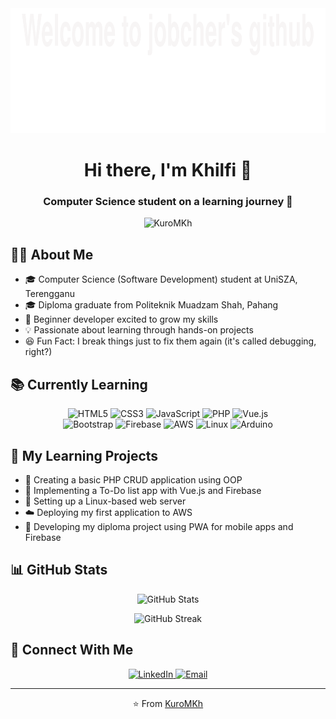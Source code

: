 <div align="center">
  <img width="100%" height="200" src="https://raw.githubusercontent.com/BEPb/BEPb/main/assets/Bottom_up.svg" alt="Github Contribution Snake Animation">
</div>

<h1 align="center">Hi there, I'm Khilfi 👋</h1>
<h3 align="center">Computer Science student on a learning journey 🚀</h3>

<p align="center">
  <img src="https://komarev.com/ghpvc/?username=KuroMKh&label=Profile%20views&color=0e75b6&style=flat" alt="KuroMKh" />
</p>

## 👨‍💻 About Me

- 🎓 Computer Science (Software Development) student at UniSZA, Terengganu
- 🎓 Diploma graduate from Politeknik Muadzam Shah, Pahang
- 🌱 Beginner developer excited to grow my skills
- 💡 Passionate about learning through hands-on projects
- 😆 Fun Fact: I break things just to fix them again (it's called debugging, right?)

## 📚 Currently Learning

<p align="center">
  <img src="https://img.shields.io/badge/HTML5-E34F26?style=for-the-badge&logo=html5&logoColor=white" alt="HTML5" />
  <img src="https://img.shields.io/badge/CSS3-1572B6?style=for-the-badge&logo=css3&logoColor=white" alt="CSS3" />
  <img src="https://img.shields.io/badge/JavaScript-F7DF1E?style=for-the-badge&logo=javascript&logoColor=black" alt="JavaScript" />
  <img src="https://img.shields.io/badge/PHP-777BB4?style=for-the-badge&logo=php&logoColor=white" alt="PHP" />
  <img src="https://img.shields.io/badge/Vue.js-4FC08D?style=for-the-badge&logo=vue.js&logoColor=white" alt="Vue.js" />
  <br>
  <img src="https://img.shields.io/badge/Bootstrap-7952B3?style=for-the-badge&logo=bootstrap&logoColor=white" alt="Bootstrap" />
  <img src="https://img.shields.io/badge/Firebase-FFCA28?style=for-the-badge&logo=firebase&logoColor=black" alt="Firebase" />
  <img src="https://img.shields.io/badge/AWS-232F3E?style=for-the-badge&logo=amazon-aws&logoColor=white" alt="AWS" />
  <img src="https://img.shields.io/badge/Linux-FCC624?style=for-the-badge&logo=linux&logoColor=black" alt="Linux" />
  <img src="https://img.shields.io/badge/Arduino-00979D?style=for-the-badge&logo=arduino&logoColor=white" alt="Arduino" />
</p>

## 🚀 My Learning Projects

- 📝 Creating a basic PHP CRUD application using OOP
- 🔄 Implementing a To-Do list app with Vue.js and Firebase
- 🐧 Setting up a Linux-based web server
- ☁️ Deploying my first application to AWS
- 🤖 Developing my diploma project using PWA for mobile apps and Firebase

## 📊 GitHub Stats

<p align="center">
  <img src="https://github-readme-stats.vercel.app/api?username=KuroMKh&show_icons=true&theme=radical" alt="GitHub Stats" />
</p>

<p align="center">
  <img src="https://github-readme-streak-stats.herokuapp.com/?user=KuroMKh&theme=radical" alt="GitHub Streak" />
</p>

## 📲 Connect With Me

<p align="center">
  <a href="https://www.linkedin.com/in/muhammad-khilfi-/">
    <img src="https://img.shields.io/badge/LinkedIn-0077B5?style=for-the-badge&logo=linkedin&logoColor=white" alt="LinkedIn" />
  </a>
  <a href="mailto:muhdkhilfi36@gmail.com">
    <img src="https://img.shields.io/badge/Email-D14836?style=for-the-badge&logo=gmail&logoColor=white" alt="Email" />
  </a>
</p>

---

<p align="center">⭐️ From <a href="https://github.com/KuroMKh">KuroMKh</a></p>

